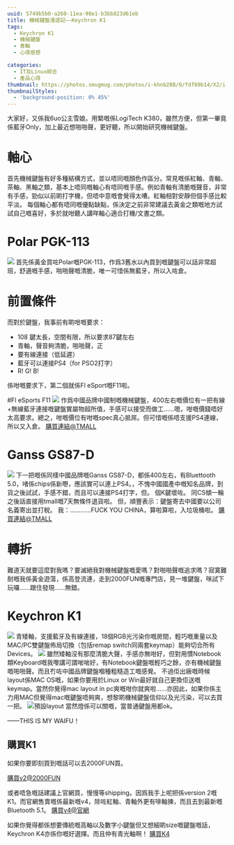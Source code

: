 ```yaml
---
uuid: 5749b5b0-a260-11ea-98e1-b3bb823d61eb
title: 機械鍵盤漫遊記——Keychron K1
tags:
  - Keychron K1
  - 機械鍵盤 
  - 青軸
  - 心得感想

categories:
  - IT及Linux綜合
  - 產品心得
thumbnail: https://photos.smugmug.com/photos/i-khnb28B/0/fdf89b14/X2/i-khnb28B-X2.jpg
thumbnailStyles:
  - 'background-position: 0% 45%'
---
```



大家好，又係我6uo公主雪娘。用緊嘅係LogiTech K380，雖然方便，但第一畢竟係藍牙Only，加上最近想啪啪聲，更好聽，所以開始研究機械鍵盤。

# 軸心
首先機械鍵盤有好多種結構方式，並以唔同嘅顏色作區分。常見嘅係紅軸、青軸、茶軸、黑軸之類，基本上唔同嘅軸心有唔同嘅手感。例如青軸有清脆嘅聲音，非常有手感，勁似以前啲打字機，但唔中意嘅會覺得太嘈。紅軸相對安靜但個手感比較平淡。
每個軸心都有唔同嘅優點缺點，係決定之前非常建議去黃金之類嘅地方試試自己嘅喜好，多於就咁聽人講咩軸心適合打機/文書之類。

# Polar PGK-113
![](https://photos.smugmug.com/photos/i-WwXCMjJ/0/76437e1d/XL/i-WwXCMjJ-XL.jpg)
首先係黃金買咗Polar嘅PGK-113，作爲3舊水以內買到嘅鍵盤可以話非常超班，舒適嘅手感，啪啪聲嘅清脆，唯一可惜係無藍牙，所以入咗倉。

# 前置條件
而對於鍵盤，我事前有啲咁嘅要求：
- 108 鍵太長，空間有限，所以要求87鍵左右
- 青軸，聲音夠清脆，啪啪聲，正
- 要有線連接（低延遲）
- 藍牙可以連接PS4（for PSO2打字）
- R! G! B!

係咁嘅要求下，第二個就係Fl eSport嘅F11啦。

#Fl eSports F11
![](https://photos.smugmug.com/photos/i-Nd6WWM4/0/d5ab3cdb/M/i-Nd6WWM4-M.png)
作爲中國品牌中國制嘅機械鍵盤，400左右嘅價位有一把有線+無線藍牙連接嘅鍵盤實屬物超所值，手感可以接受而做工……嗯，咁嘅價錢唔好太高要求。總之，咁嘅價位有咁嘅spec真心抵屌。但可惜嘅係唔支援PS4連線，所以又入倉。
[購買連結@TMALL](https://detail.tmall.com/item.htm?spm=a220m.1000858.1000725.6.21a16a15mcrvXK&id=611035186698&skuId=4367813112195&areaId=441900&user_id=882859113&cat_id=2&is_b=1&rn=508037dda18d7fce398d6146272bfbd8)

# Ganss GS87-D
![](https://photos.smugmug.com/photos/i-dP79mPn/0/c071d894/M/i-dP79mPn-M.png)
下一把嘅係同樣中國品牌嘅Ganss GS87-D，都係400左右，有Bluettooth 5.0，啫係chips係新嘢，應該實可以連上PS4。，不愧中國國產中嘅知名品牌，到貨之後試試，手感不錯，而且可以連接PS4打字，但。
個K鍵壞咗。
同CS傾一輪之後話直接用tmall嘅7天無條件退貨啦。
但，順豐表示：鍵盤寄去中國要以公司名義寄出並打稅。
我：…………FUCK YOU CHINA，算啦算啦，入垃圾桶啦。
[購買連結@TMALL](https://detail.tmall.com/item.htm?spm=a230r.1.14.16.67d4378cbDWAHJ&id=557328124665&ns=1&abbucket=19&skuId=4361270596463)

# 轉折
難道天就要這麼對我嗎？要滅絕我對機械鍵盤嘅愛嗎？對啪啪聲嘅追求嗎？寂寞難耐嘅我係黃金遊蕩，係高登流連，走到2000FUN嘅專門店，見一堆鍵盤，咪試下玩囉……跟住發現……無錯。

# Keychron K1
![](https://photos.smugmug.com/photos/i-VdZh7j4/0/b215ce60/M/i-VdZh7j4-M.jpg)
青矮軸，支援藍牙及有線連接，18個RGB光污染你嘅房間，輕巧嘅重量以及MAC/PC雙鍵盤佈局切換（包括remap switch同兩套keymap）能夠切合所有Devices。
![](https://photos.smugmug.com/photos/i-khnb28B/0/fdf89b14/M/i-khnb28B-M.jpg)
雖然矮軸沒有那麼清脆大聲，手感亦無咁好，但對用慣Notebook類Keyboard嘅我嚟講可謂啱啱好，有Notebook鍵盤嘅輕巧之餘，亦有機械鍵盤嘅啪啪聲。而且冇咗中國品牌鍵盤嗰種粗糙造工嘅感覺。
不過佢出廠嘅時候layout係MAC OS嘅，如果你要用於Linux or Win最好就自己更換佢送嘅keymap。當然你覺得mac layout in pc爽嘅咁你就爽啦……亦因此，如果你係主力用MAC但覺得mac嘅鍵盤唔夠爽，想黎啲機械鍵盤信仰以及光污染，可以去買一把。
![預設layout](https://photos.smugmug.com/photos/i-XgMrH6Z/0/2cf1522c/M/i-XgMrH6Z-M.png)
當然燈係可以關嘅，當普通鍵盤用都ok。

——THIS IS MY WAIFU！

## 購買K1
如果你要即刻買到嘅話可以去2000FUN買。

[購買v2@2000FUN](https://www.openshop.com.hk/product_12467.html)

或者唔急嘅話建議上官網買，慢慢等shipping。因爲我手上呢把係version 2嘅K1。而官網售賣嘅係最新嘅v4，除咗紅軸、青軸外更有啡軸揀，而且去到最新嘅Bluetooth 5.1。
[購買v4@官網](https://www.keychron.com/products/keychron-k1-wireless-mechanical-keyboard?variant=31253556625497)

如果你覺得都係想要傳統嘅高軸以及數字小鍵盤但又想細啲size嘅鍵盤嘅話，Keychron K4亦係你嘅好選擇。而且仲有青光軸啊！
[購買K4](https://www.keychron.com/products/keychron-k4-wireless-mechanical-keyboard?variant=30726319276121)

